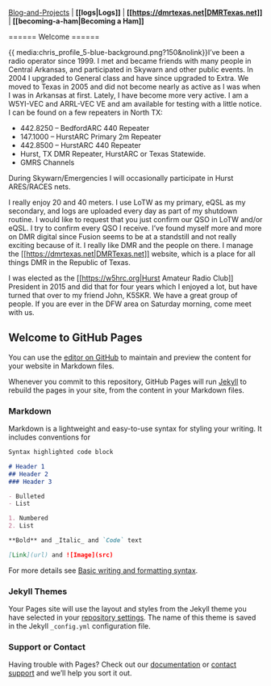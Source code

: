 [Blog-and-Projects](https://aurora.kd5hiy.us/blog-and-projects) | **[[logs|Logs]]** | **[[https://dmrtexas.net|DMRTexas.net]]** | **[[becoming-a-ham|Becoming a Ham]]**

====== Welcome ======

{{ media:chris_profile_5-blue-background.png?150&nolink}}I’ve been a radio operator since 1999. I met and became friends with many people in Central Arkansas, and participated in Skywarn and other public events. In 2004 I upgraded to General class and have since upgraded to Extra. We moved to Texas in 2005 and did not become nearly as active as I was when I was in Arkansas at first. Lately, I have become more very active. I am a W5YI-VEC and ARRL-VEC VE and am available for testing with a little notice. I can be found on a few repeaters in North TX:

  * 442.8250 – BedfordARC 440 Repeater
  * 147.1000 – HurstARC Primary 2m Repeater
  * 442.8500 – HurstARC 440 Repeater
  * Hurst, TX DMR Repeater, HurstARC or Texas Statewide.
  * GMRS Channels

During Skywarn/Emergencies I will occasionally participate in Hurst ARES/RACES nets.

I really enjoy 20 and 40 meters. I use LoTW as my primary, eQSL as my secondary, and logs are uploaded every day as part of my shutdown routine. I would like to request that you just confirm our QSO in LoTW and/or eQSL. I try to confirm every QSO I receive. I’ve found myself more and more on DMR digital since Fusion seems to be at a standstill and not really exciting because of it. I really like DMR and the people on there. I manage the [[https://dmrtexas.net|DMRTexas.net]] website, which is a place for all things DMR in the Republic of Texas.

I was elected as the [[https://w5hrc.org|Hurst Amateur Radio Club]] President in 2015 and did that for four years which I enjoyed a lot, but have turned that over to my friend John, K5SKR. We have a great group of people. If you are ever in the DFW area on Saturday morning, come meet with us.

## Welcome to GitHub Pages

You can use the [editor on GitHub](https://github.com/Cotterville/Aurora/edit/main/README.md) to maintain and preview the content for your website in Markdown files.

Whenever you commit to this repository, GitHub Pages will run [Jekyll](https://jekyllrb.com/) to rebuild the pages in your site, from the content in your Markdown files.

### Markdown

Markdown is a lightweight and easy-to-use syntax for styling your writing. It includes conventions for

```markdown
Syntax highlighted code block

# Header 1
## Header 2
### Header 3

- Bulleted
- List

1. Numbered
2. List

**Bold** and _Italic_ and `Code` text

[Link](url) and ![Image](src)
```

For more details see [Basic writing and formatting syntax](https://docs.github.com/en/github/writing-on-github/getting-started-with-writing-and-formatting-on-github/basic-writing-and-formatting-syntax).

### Jekyll Themes

Your Pages site will use the layout and styles from the Jekyll theme you have selected in your [repository settings](https://github.com/Cotterville/Aurora/settings/pages). The name of this theme is saved in the Jekyll `_config.yml` configuration file.

### Support or Contact

Having trouble with Pages? Check out our [documentation](https://docs.github.com/categories/github-pages-basics/) or [contact support](https://support.github.com/contact) and we’ll help you sort it out.
